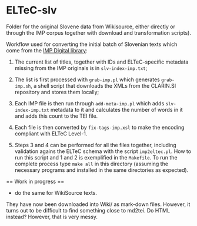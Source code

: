 # ELTeC-slv

Folder for the original Slovene data from Wikisource, either directly or through the IMP corpus together with download and transformation scripts).

Workflow used for converting the initial batch of Slovenian texts which come from the [IMP Digital library](http://nl.ijs.si/imp/index-en.html):

1. The current list of titles, together with IDs and ELTeC-specific metadata missing from the IMP originals is in `slv-index-imp.txt`;

2. The list is first processed with `grab-imp.pl` which generates `grab-imp.sh`, a shell script that downloads the XMLs from the CLARIN.SI repository and stores them locally;

3. Each IMP file is then run through `add-meta-imp.pl` which adds `slv-index-imp.txt` metadata to it and calculates the number of words in it and adds this count to the TEI file.

4. Each file is then converted by `fix-tags-imp.xsl` to make the encoding compliant with ELTeC Level-1.

5. Steps 3 and 4 can be performed for all the files together, including validation agains the ELTeC schema with the script `imp2eltec.pl`. How to run this script and 1 and 2 is exemplified in the `Makefile`. To run the complete process type `make all` in this directory (assuming the necessary programs and installed in the same directories as expected).

== Work in progress ==

* do the same for WikiSource texts.

They have now been downloaded into Wiki/ as mark-down files. However,
it turns out to be difficult to find something close to md2tei. Do
HTML instead? However, that is very messy.
